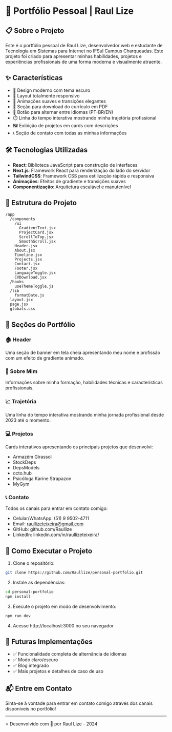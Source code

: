 # 🚀 Portfólio Pessoal | Raul Lize

## 📋 Sobre o Projeto

Este é o portfólio pessoal de Raul Lize, desenvolvedor web e estudante de Tecnologia em Sistemas para Internet no IFSul Campus Charqueadas. Este projeto foi criado para apresentar minhas habilidades, projetos e experiências profissionais de uma forma moderna e visualmente atraente.

## ✨ Características

- 🌙 Design moderno com tema escuro
- 📱 Layout totalmente responsivo
- 🎨 Animações suaves e transições elegantes
- 📄 Seção para download do currículo em PDF
- 🔄 Botão para alternar entre idiomas (PT-BR/EN)
- ⏱️ Linha do tempo interativa mostrando minha trajetória profissional
- 🖼️ Exibição de projetos em cards com descrições
- 📞 Seção de contato com todas as minhas informações

## 🛠️ Tecnologias Utilizadas

- **React**: Biblioteca JavaScript para construção de interfaces
- **Next.js**: Framework React para renderização do lado do servidor
- **TailwindCSS**: Framework CSS para estilização rápida e responsiva
- **Animações**: Efeitos de gradiente e transições suaves
- **Componentização**: Arquitetura escalável e manutenível

## 📂 Estrutura do Projeto

```
/app
  /components
    /ui
      GradientText.jsx
      ProjectCard.jsx
      ScrollToTop.jsx
      SmoothScroll.jsx
    Header.jsx
    About.jsx
    Timeline.jsx
    Projects.jsx
    Contact.jsx
    Footer.jsx
    LanguageToggle.jsx
    CVDownload.jsx
  /hooks
    useThemeToggle.js
  /lib
    formatDate.js
  layout.jsx
  page.jsx
  globals.css
```

## 📱 Seções do Portfólio

### 🏠 Header
Uma seção de banner em tela cheia apresentando meu nome e profissão com um efeito de gradiente animado.

### 👋 Sobre Mim
Informações sobre minha formação, habilidades técnicas e características profissionais.

### 📈 Trajetória
Uma linha do tempo interativa mostrando minha jornada profissional desde 2023 até o momento.

### 💻 Projetos
Cards interativos apresentando os principais projetos que desenvolvi:
- Armazém Girassol
- StockDeps
- DepsModels
- octo.hub
- Psicóloga Karine Strapazon
- MyGym

### 📞 Contato
Todos os canais para entrar em contato comigo:
- Celular/WhatsApp: (51) 9 9502-4711
- Email: raullizeteixeira@gmail.com
- GitHub: github.com/Raullize
- LinkedIn: linkedin.com/in/raullizeteixeira/

## 🚀 Como Executar o Projeto

1. Clone o repositório:
```bash
git clone https://github.com/Raullize/personal-portfolio.git
```

2. Instale as dependências:
```bash
cd personal-portfolio
npm install
```

3. Execute o projeto em modo de desenvolvimento:
```bash
npm run dev
```

4. Acesse http://localhost:3000 no seu navegador

## 🔮 Futuras Implementações

- ✅ Funcionalidade completa de alternância de idiomas
- ✅ Modo claro/escuro
- ✅ Blog integrado
- ✅ Mais projetos e detalhes de caso de uso

## 📬 Entre em Contato

Sinta-se à vontade para entrar em contato comigo através dos canais disponíveis no portfólio!

---

⭐ Desenvolvido com 💙 por Raul Lize - 2024
